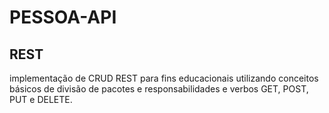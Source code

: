 # PESSOA-API
## REST
implementação de CRUD REST para fins educacionais utilizando conceitos básicos de divisão de pacotes e responsabilidades e verbos GET, POST, PUT e DELETE.
